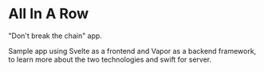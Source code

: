 # All In A Row

"Don't break the chain" app.

Sample app using Svelte as a frontend and Vapor as a backend framework, to learn more about the two technologies and swift for server.
